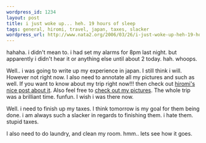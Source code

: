 ```yaml
--- 
wordpress_id: 1234
layout: post
title: i just woke up... heh. 19 hours of sleep
tags: general, hiromi, travel, japan, taxes, slacker
wordpress_url: http://www.nata2.org/2006/03/26/i-just-woke-up-heh-19-hours-of-sleep/
---
```

hahaha. i didn't mean to. i had set my alarms for 8pm last night. but apparently i didn't hear it or anything else until about 2 today. hah. whoops.

Well.. i was going to write up my experience in japan. I still think i will. However not right now. I also need to annotate all my pictures and such as well.  If you want to know about my trip right now!!! then check out <a href="http://hirominakazawa.com/2006/03/26/the-party-is-over/">hiromi's nice post about it</a>. Also feel free to <a href="http://flickr.com/photos/natatwo/sets/72057594085151914/">check out my pictures</a>. The whole trip was a brilliant time. funfun. I wish i was there now.

Well. i need to finish up my taxes. I think tomorrow is my goal for them being done. i am always such a slacker in regards to finishing them. i hate them. stupid taxes.

I also need to do laundry, and clean my room. hmm.. lets see how it goes.
